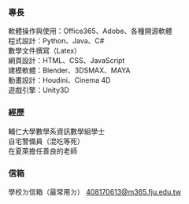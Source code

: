 ### 專長
軟體操作與使用：Office365、Adobe、各種開源軟體 \
程式設計：Python、Java、C# \
數學文件撰寫（Latex） \
網頁設計：HTML、CSS、JavaScript \
建模軟體：Blender、3DSMAX、MAYA \
動畫設計：Houdini、Cinema 4D \
遊戲引擎：Unity3D



### 經歷
輔仁大學數學系資訊數學組學士 \
自宅警備員（混吃等死） \
在夏萊擔任善良的老師

### 信箱
學校ㄉ信箱（最常用ㄉ）
408170613@m365.fju.edu.tw
